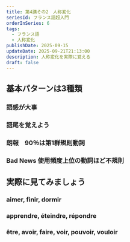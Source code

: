 ```yaml
---
title: 第4講その2　人称変化
seriesId: フランス語超入門
orderInSeries: 6
tags:
  - フランス語
  - 人称変化
publishDate: 2025-09-15
updateDate: 2025-09-21T21:13:00
description: 人称変化を実際に覚える
draft: false
---
```

## 基本パターンは3種類
### 語感が大事
### 語尾を覚えよう
### 朗報　90％は第1群規則動詞
### Bad News 使用頻度上位の動詞ほど不規則
## 実際に見てみましょう
### aimer, finir, dormir
### apprendre, éteindre, répondre
### être, avoir, faire, voir, pouvoir, vouloir
